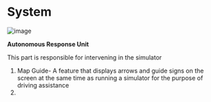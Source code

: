 # System

![image](https://github.com/ArielMobileLab/System/assets/76939624/a380580e-8055-43fc-a9a6-a0f92336b989)

**Autonomous Response Unit**

This part is responsible for intervening in the simulator
1) Map Guide- A feature that displays arrows and guide signs on the screen at the same time as running a simulator for the purpose of driving assistance
2) 
